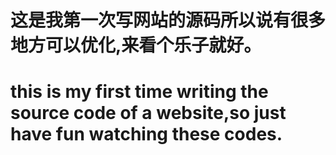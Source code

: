 # 这是我第一次写网站的源码所以说有很多地方可以优化,来看个乐子就好。

# this is my first time writing the source code of a website,so just have fun watching these codes.
